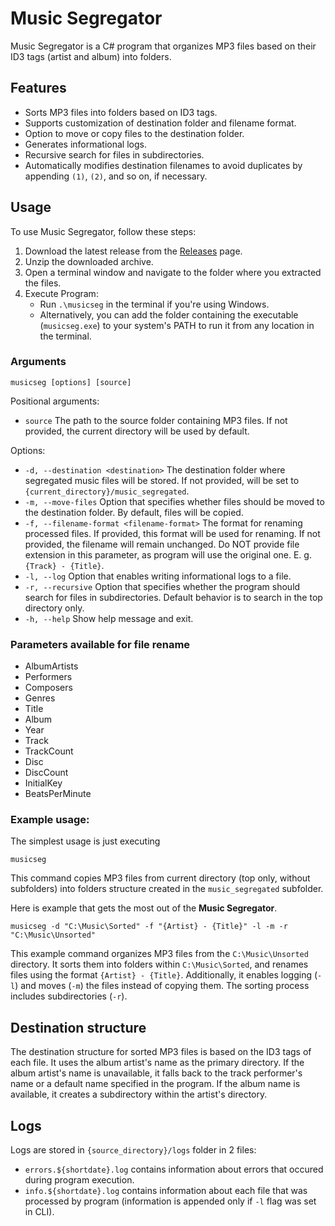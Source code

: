 # Music Segregator

Music Segregator is a C# program that organizes MP3 files based on their ID3 tags (artist and album) into folders.

## Features

- Sorts MP3 files into folders based on ID3 tags.
- Supports customization of destination folder and filename format.
- Option to move or copy files to the destination folder.
- Generates informational logs.
- Recursive search for files in subdirectories.
- Automatically modifies destination filenames to avoid duplicates by appending `(1)`, `(2)`, and so on, if necessary.

## Usage

To use Music Segregator, follow these steps:

1. Download the latest release from the [Releases](https://github.com/marcelslom/music-segregator/releases) page.
2. Unzip the downloaded archive.
3. Open a terminal window and navigate to the folder where you extracted the files.
4. Execute Program:
    - Run `.\musicseg` in the terminal if you're using Windows.
    - Alternatively, you can add the folder containing the executable (`musicseg.exe`) to your system's PATH to run it from any location in the terminal.

### Arguments

```
musicseg [options] [source]
```
Positional arguments:
- `source` The path to the source folder containing MP3 files. If not provided, the current directory will be used by default.

Options:
- `-d, --destination <destination>` The destination folder where segregated music files will be stored. If not provided, will be set to `{current_directory}/music_segregated`.
- `-m, --move-files` Option that specifies whether files should be moved to the destination folder. By default, files will be copied.
- `-f, --filename-format <filename-format>` The format for renaming processed files. If provided, this format will be used for renaming. If not provided, the filename will remain unchanged. Do NOT provide file extension in this parameter, as program will use the original one. E. g. `{Track} - {Title}`.
- `-l, --log` Option that enables writing informational logs to a file.
- `-r, --recursive` Option that specifies whether the program should search for files in subdirectories. Default behavior is to search in the top directory only.
- `-h, --help` Show help message and exit.

### Parameters available for file rename
- AlbumArtists
- Performers
- Composers
- Genres
- Title
- Album
- Year
- Track
- TrackCount
- Disc
- DiscCount
- InitialKey
- BeatsPerMinute

### Example usage:

The simplest usage is just executing
```
musicseg
```
This command copies MP3 files from current directory (top only, without subfolders) into folders structure created in the `music_segregated` subfolder.

Here is example that gets the most out of the **Music Segregator**.

```
musicseg -d "C:\Music\Sorted" -f "{Artist} - {Title}" -l -m -r "C:\Music\Unsorted"
```
This example command organizes MP3 files from the `C:\Music\Unsorted` directory. It sorts them into folders within `C:\Music\Sorted`, and renames files using the format `{Artist} - {Title}`. Additionally, it enables logging (`-l`) and moves (`-m`) the files instead of copying them. The sorting process includes subdirectories (`-r`).

## Destination structure

The destination structure for sorted MP3 files is based on the ID3 tags of each file. It uses the album artist's name as the primary directory. If the album artist's name is unavailable, it falls back to the track performer's name or a default name specified in the program. If the album name is available, it creates a subdirectory within the artist's directory.

## Logs

Logs are stored in `{source_directory}/logs` folder in 2 files:
- `errors.${shortdate}.log` contains information about errors that occured during program execution.
- `info.${shortdate}.log` contains information about each file that was processed by program (information is appended only if `-l` flag was set in CLI).
